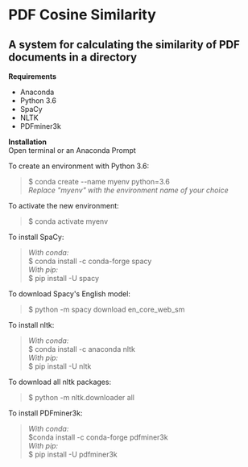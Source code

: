 PDF Cosine Similarity
===

A system for calculating the similarity of PDF documents in a directory
---

**Requirements**
* Anaconda
* Python 3.6
* SpaCy
* NLTK
* PDFminer3k

**Installation**  
Open terminal or an Anaconda Prompt  

To create an environment with Python 3.6:  
>$ conda create --name myenv python=3.6  
_Replace "myenv" with the environment name of your choice_  

To activate the new environment:  
>$ conda activate myenv  

To install SpaCy:  
>_With conda:_  
$ conda install -c conda-forge spacy  
_With pip:_  
$ pip install -U spacy  

To download Spacy's English model:  
>$ python -m spacy download en_core_web_sm  

To install nltk:  
>_With conda:_  
$ conda install -c anaconda nltk  
_With pip:_  
$ pip install -U nltk  

To download all nltk packages:  
>$ python -m nltk.downloader all  

To install PDFminer3k:  
>_With conda:_  
$conda install -c conda-forge pdfminer3k  
_With pip:_  
$ pip install -U pdfminer3k  

